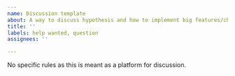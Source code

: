```yaml
---
name: Discussion template
about: A way to discuss hypothesis and how to implement big features/changes.
title: ''
labels: help wanted, question
assignees: ''

---
```


No specific rules as this is meant as a platform for discussion.

